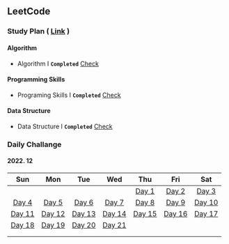 ## LeetCode



### Study Plan ( [Link](https://leetcode.com/study-plan/) )

#### Algorithm

- Algorithm I **`Completed`** [Check](./Algorithm)

#### Programming Skills

- Programing Skills I **`Completed`** [Check](./ProgrammingSkills)

#### Data Structure

- Data Structure I **`Completed`** [Check](./DataStructure)



### Daily Challange

#### 2022. 12

|                 Sun                  |                  Mon                  |                 Tue                  |                 Wed                  |                  Thu                  |                 Fri                  |                  Sat                  |
| :----------------------------------: | :-----------------------------------: | :----------------------------------: | :----------------------------------: | :-----------------------------------: | :----------------------------------: | :-----------------------------------: |
|                                      |                                       |                                      |                                      | [Day 1](./Problems/leetcode_1704.md)  | [Day 2](./Problems/leetcode_1657.md) |  [Day 3](./Problems/leetcode_451.md)  |
| [Day 4](./Problems/leetcode_2256.md) |  [Day 5](./Problems/leetcode_876.md)  | [Day 6](./Problems/leetcode_328.md)  | [Day 7](./Problems/leetcode_938.md)  |  [Day 8](./Problems/leetcode_872.md)  | [Day 9](./Problems/leetcode_1026.md) | [Day 10](./Problems/leetcode_1339.md) |
| [Day 11](./Problems/leetcode_124.md) |  [Day 12](./Problems/leetcode_70.md)  | [Day 13](./Problems/leetcode_931.md) | [Day 14](./Problems/leetcode_198.md) | [Day 15](./Problems/leetcode_1143.md) | [Day 16](./Problems/leetcode_232.md) | [Day 17](./Problems/leetcode_150.md)  |
| [Day 18](./Problems/leetcode_739.md) | [Day 19](./Problems/leetcode_1971.md) | [Day 20](./Problems/leetcode_841.md) | [Day 21](./Problems/leetcode_886.md) |                                       |                                      |                                       |
|                                      |                                       |                                      |                                      |                                       |                                      |                                       |
|                                      |                                       |                                      |                                      |                                       |                                      |                                       |

